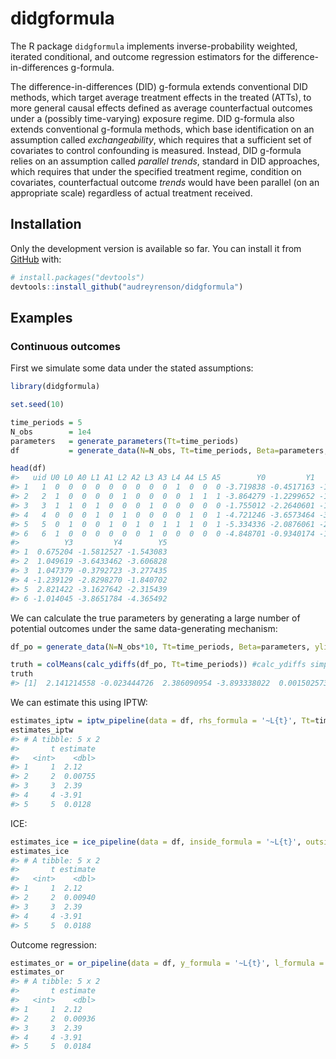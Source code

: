 
<!-- README.md is generated from README.Rmd. Please edit that file -->

# didgformula

<!-- badges: start -->

<!-- badges: end -->

The R package `didgformula` implements inverse-probability weighted,
iterated conditional, and outcome regression estimators for the
difference-in-differences g-formula.

The difference-in-differences (DID) g-formula extends conventional DID methods, which target average treatment effects in the treated (ATTs), to more general causal effects defined as average counterfactual outcomes under a (possibly time-varying) exposure regime. DID g-formula also extends conventional g-formula methods, which base identification on an assumption called *exchangeability*, which requires that a sufficient set of covariates to control confounding is measured. Instead, DID g-formula relies on an assumption called *parallel trends*, standard in DID approaches, which requires that under the specified treatment regime, condition on covariates, counterfactual outcome *trends* would have been parallel (on an appropriate scale) regardless of actual treatment received. 

## Installation

Only the development version is available so far. You can install it
from [GitHub](https://github.com/) with:

``` r
# install.packages("devtools")
devtools::install_github("audreyrenson/didgformula")
```

## Examples

### Continuous outcomes

First we simulate some data under the stated assumptions:

``` r
library(didgformula)

set.seed(10)

time_periods = 5
N_obs        = 1e4
parameters   = generate_parameters(Tt=time_periods)
df           = generate_data(N=N_obs, Tt=time_periods, Beta=parameters, ylink = 'rnorm_identity')

head(df)
#>   uid U0 L0 A0 L1 A1 L2 A2 L3 A3 L4 A4 L5 A5        Y0         Y1        Y2
#> 1   1  0  0  0  0  0  0  0  0  0  1  0  0  0 -3.719838 -0.4517163 -1.284486
#> 2   2  1  0  0  0  0  1  0  0  0  0  1  1  1 -3.864279 -1.2299652 -1.214372
#> 3   3  1  1  0  1  0  0  0  1  0  0  0  0  0 -1.755012 -2.2640601 -1.644146
#> 4   4  0  0  0  1  0  1  0  0  0  0  1  0  1 -4.721246 -3.6573464 -3.067212
#> 5   5  0  1  0  0  1  0  1  0  1  1  1  0  1 -5.334336 -2.0876061 -2.514040
#> 6   6  1  0  0  0  0  0  0  1  0  0  0  0  0 -4.848701 -0.9340174 -1.354781
#>          Y3         Y4        Y5
#> 1  0.675204 -1.5812527 -1.543083
#> 2  1.049619 -3.6433462 -3.606828
#> 3  1.047379 -0.3792723 -3.277435
#> 4 -1.239129 -2.8298270 -1.840702
#> 5  2.821422 -3.1627642 -2.315439
#> 6 -1.014045 -3.8651784 -4.365492
```

We can calculate the true parameters by generating a large number of
potential outcomes under the same data-generating mechanism:

``` r
df_po = generate_data(N=N_obs*10, Tt=time_periods, Beta=parameters, ylink='rnorm_identity', potential_outcomes = TRUE)

truth = colMeans(calc_ydiffs(df_po, Tt=time_periods)) #calc_ydiffs simply takes Y_t-Y_{t-1} for t=1,...,T
truth
#> [1]  2.141214558 -0.023444726  2.386090954 -3.893338022  0.001502573
```

We can estimate this using IPTW:

``` r
estimates_iptw = iptw_pipeline(data = df, rhs_formula = '~L{t}', Tt=time_periods)
estimates_iptw
#> # A tibble: 5 x 2
#>       t estimate
#>   <int>    <dbl>
#> 1     1  2.12   
#> 2     2  0.00755
#> 3     3  2.39   
#> 4     4 -3.91   
#> 5     5  0.0128
```

ICE:

``` r
estimates_ice = ice_pipeline(data = df, inside_formula = '~L{t}', outside_formula = '~L{k}', Tt=time_periods)
estimates_ice
#> # A tibble: 5 x 2
#>       t estimate
#>   <int>    <dbl>
#> 1     1  2.12   
#> 2     2  0.00940
#> 3     3  2.39   
#> 4     4 -3.91   
#> 5     5  0.0188
```

Outcome regression:

``` r
estimates_or = or_pipeline(data = df, y_formula = '~L{t}', l_formula = '~1', Tt=time_periods, nreps=N_obs) #usually nreps should be much larger but in this example it appears fine
estimates_or
#> # A tibble: 5 x 2
#>       t estimate
#>   <int>    <dbl>
#> 1     1  2.12   
#> 2     2  0.00936
#> 3     3  2.39   
#> 4     4 -3.91   
#> 5     5  0.0184
```
